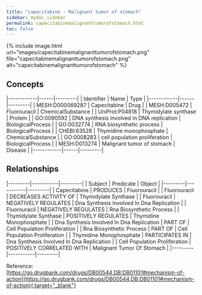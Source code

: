 ```yaml
---
title: "capecitabine - Malignant tumor of stomach"
sidebar: mydoc_sidebar
permalink: capecitabinemalignanttumorofstomach.html
toc: false 
---
```


{% include image.html url="images/capecitabinemalignanttumorofstomach.png" file="capecitabinemalignanttumorofstomach.png" alt="capecitabinemalignanttumorofstomach" %}

## Concepts

|------------|------|---------|
| Identifier | Name | Type    |
|------------|------|---------|
| MESH:D000069287 | Capecitabine | Drug |
| MESH:D005472 | Fluorouracil | ChemicalSubstance |
| UniProt:P04818 | Thymidylate synthase | Protein |
| GO:0090592 | DNA synthesis involved in DNA replication | BiologicalProcess |
| GO:0032774 | RNA biosynthetic process | BiologicalProcess |
| CHEBI:63528 | Thymidine monophosphate | ChemicalSubstance |
| GO:0008283 | cell population proliferation | BiologicalProcess |
| MESH:D013274 | Malignant tumor of stomach | Disease |
|------------|------|---------|

## Relationships

|---------|-----------|---------|
| Subject | Predicate | Object  |
|---------|-----------|---------|
| Capecitabine | PRODUCES | Fluorouracil |
| Fluorouracil | DECREASES ACTIVITY OF | Thymidylate Synthase |
| Fluorouracil | NEGATIVELY REGULATES | Dna Synthesis Involved In Dna Replication |
| Fluorouracil | NEGATIVELY REGULATES | Rna Biosynthetic Process |
| Thymidylate Synthase | POSITIVELY REGULATES | Thymidine Monophosphate |
| Dna Synthesis Involved In Dna Replication | PART OF | Cell Population Proliferation |
| Rna Biosynthetic Process | PART OF | Cell Population Proliferation |
| Thymidine Monophosphate | PARTICIPATES IN | Dna Synthesis Involved In Dna Replication |
| Cell Population Proliferation | POSITIVELY CORRELATED WITH | Malignant Tumor Of Stomach |
|---------|-----------|---------|

Reference: [https://go.drugbank.com/drugs/DB00544,DB:DB01101#mechanism-of-action](https://go.drugbank.com/drugs/DB00544,DB:DB01101#mechanism-of-action){:target="_blank"}
